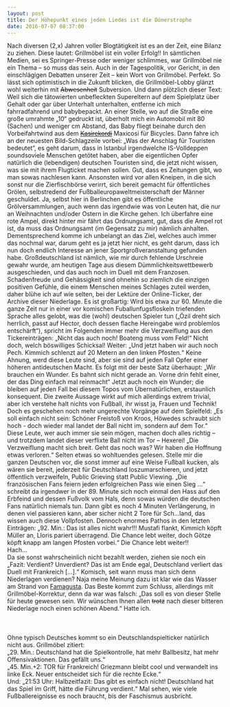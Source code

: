 ```yaml
---
layout: post
title: Der Höhepunkt eines jeden Liedes ist die Dönerstrophe
date: 2016-07-07 08:37:00
---
```


Nach diversen (2,x)  Jahren voller Blogtätigkeit ist es an der Zeit, eine Bilanz zu ziehen. Diese lautet: Grillmöbel ist ein voller Erfolg!! In sämtlichen Medien, sei es Springer-Presse oder weniger schlimmes, war Grillmöbel nie ein Thema – so muss das sein. Auch in der Tagespolitik, vor Gericht, in den einschlägigen Debatten unserer Zeit – kein Wort von Grillmöbel. Perfekt. So lässt sich optimistisch in die Zukunft blicken, die Grillmöbel-Lobby glänzt wohl weiterhin mit <del>Abwesenheit</del> Subversion. Und dann plötzlich dieser Text:
Weil sich die tätowierten unbefleckten Supereltern auf dem Spielplatz über Gehalt oder gar über Unterhalt unterhalten, entferne ich mich fahrradfahrend und babybepackt. An einer Stelle, wo auf die Straße eine große umrahmte „10“ gedruckt ist, überholt mich ein Automobil mit 80 (Sachen) und weniger cm Abstand, das Baby fliegt beinahe durch den Vorbeifahrtwind aus dem [<del>Kasirekordi</del>](https://www.youtube.com/watch?v=uEvRg-kOvuI) Maxicosi für Bicycles. Dann fahre ich an der neuesten Bild-Schlagzeile vorbei: „Was der Anschlag für Touristen bedeutet“, es geht darum, dass in Istanbul irgendwelche IS-Volldeppen soundsoviele Menschen getötet haben, aber die eigentlichen Opfer natürlich die (lebendigen) deutschen Touristen sind, die jetzt nicht wissen, was sie mit ihrem Flugticket machen sollen. Gut, dass es Zeitungen gibt, wo man sowas nachlesen kann. Ansonsten wird vor allen Kneipen, in die sich sonst nur die Zierfischbörse verirrt, sich bereit gemacht für öffentliches Grölen, selbstredend der Fußballeuropaweltmeisterschaft der Männer geschuldet. Ja, selbst hier in Berlinchen gibt es öffentliche Grölversammlungen, auch wenn das irgendwie was von Leuten hat, die nur an Weihnachten und/oder Ostern in die Kirche gehen. Ich überfahre eine rote Ampel, direkt hinter mir fährt das Ordnungsamt, gut, dass die Ampel rot ist, da muss das Ordnungsamt (im Gegensatz zu mir) nämlich anhalten. Dementsprechend komme ich unbelangt an das Ziel, welches auch immer das nochmal war, darum geht es ja jetzt hier nicht, es geht darum, dass ich nun doch endlich Interesse an jener Sportgroßveranstaltung gefunden habe. Großdeutschland ist nämlich, wie mir durch fehlende Urschreie gewahr wurde, am heutigen Tage aus diesem Dümmlichkeitswettbewerb ausgeschieden, und das auch noch im Duell mit dem Franzosen. Schadenfreude und Gehässigkeit sind ohnehin so ziemlich die einzigen positiven Gefühle, die einem Menschen meines Schlages zuteil werden, daher blühe ich auf wie selten, bei der Lektüre der Online-Ticker, der Archive dieser Niederlage. Es ist großartig: Wird bis etwa zur 60. Minute die ganze Zeit nur in einer vor komischen Fuballunfugsfloskeln triefenden Sprache alles gelobt, was die (wohl) deutschen Spieler tun („Özil dreht sich herrlich, passt auf Hector, doch dessen flache Hereingabe wird problemlos entschärft“), spricht im Folgenden immer mehr die Verzweiflung aus den Tickereinträgen: „Nicht das auch noch! Boateng muss vom Feld!“ Nicht doch, welch böswilliges Schicksal! Weiter: „Und jetzt haben wir auch noch Pech. Kimmich schlenzt auf 20 Metern an den linken Pfosten.“ Keine Ahnung, werd diese Leute sind, aber sie sind auf jeden Fall Opfer einer höheren antideutschen Macht. Es folgt mit der beste Satz überhaupt: „Wir brauchen ein Wunder. Es bahnt sich nicht gerade an. Vorne drin fehlt einer, der das Ding einfach mal reinmacht“ Jetzt auch noch ein Wunder; die bleiben auf jeden Fall bei diesem Topos vom Übernatürlichen, erstaunlich konsequent. Die zweite Aussage wirkt auf mich allerdings extrem trivial, aber ich verstehe halt nichts von Fußball, ihr wisst ja, Frauen und Technik! Doch es geschehen noch mehr ungerechte Vorgänge auf dem Spielfeld: „Es soll einfach nicht sein: Schöner Freistoß von Kroos, Höwedes schraubt sich hoch - doch wieder mal landet der Ball nicht im, sondern auf dem Tor.“ Diese Leute, wer auch immer sie sein mögen, machen doch alles richtig – und trotzdem landet dieser verflixte Ball nicht im Tor – Hexerei! „Die Verzweiflung macht sich breit. Geht das noch was? Wir haben die Hoffnung etwas verloren.“
Selten etwas so wohltuendes gelesen. Stelle mir die ganzen Deutschen vor, die sonst immer auf eine Weise Fußball kucken, als wären sie bereit, jederzeit für Deutschland loszumarschieren, und jetzt öffentlich verzweifeln, Public Grieving statt Public Viewing. „Die französischen Fans feiern jeden erfolgreichen Pass wie einen Sieg ...“ schreibt da irgendwer in der 89. Minute sich noch einmal den Hass auf den Erbfeind und dessen Fußvolk vom Hals, denn sowas würden die deutschen Fans natürlich niemals tun. Dann gibt es noch 4 Minuten Verlängerung, in denen viel passieren kann, aber sicher nicht 2 Tore für Sch...land, das wissen auch diese Vollpfosten. Dennoch enormes Pathos in den letzten Einträgen: „92. Min.: Das ist alles nicht wahr!!! Mustafi flankt, Kimmich köpft Müller an, Lloris pariert überragend. Die Chance lebt weiter, doch Götze köpft knapp am langen Pfosten vorbei.“ Die Chance lebt weiter!!<br>
Hach...<br>
Da sie sonst wahrscheinlich nicht bezahlt werden, ziehen sie noch ein „Fazit: Verdient? Unverdient? Das ist am Ende egal, Deutschland verliert das Duell mit Frankreich \[...\].“
Komisch, seit wann muss man sich denn Niederlagen verdienen? Naja meine Meinung dazu ist klar wie das Wasser am Strand von [Famagusta](https://de.wikipedia.org/wiki/Varosia). Das Beste kommt zum Schluss, allerdings mit Grillmöbel-Korrektur, denn da war was falsch: „Das soll es von dieser Stelle für heute gewesen sein. Wir wünschen Ihnen allen <del>trotz</del> nach dieser bitteren Niederlage noch einen schönen Abend.“ Hatte ich.
<br>
<br>
<br>
<br>
Ohne typisch Deutsches kommt so ein Deutschlandspielticker natürlich nicht aus. Grillmöbel zitiert:<br>
„29. Min.: Deutschland hat die Spielkontrolle, hat mehr Ballbesitz, hat mehr Offensivaktionen. Das gefällt uns.“<br>
„45. Min.+2: TOR für Frankreich! Griezmann bleibt cool und verwandelt ins linke Eck. Neuer entscheidet sich für die rechte Ecke.“<br>
Und: „21:53 Uhr: Halbzeitfazit: Das gibt es einfach nicht! Deutschland hat das Spiel im Griff, hätte die Führung verdient.“
Mal sehen, wie viele Fußballereignisse es noch braucht, bis der Faschismus ausbricht.
